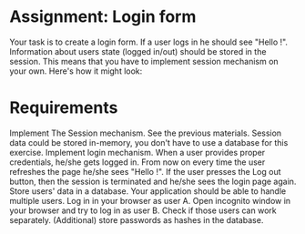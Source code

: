 # Assignment: Login form
Your task is to create a login form. If a user logs in he should see "Hello !". Information about users state (logged in/out) should be stored in the session. This means that you have to implement session mechanism on your own. Here's how it might look:

# Requirements
Implement The Session mechanism. See the previous materials. Session data could be stored in-memory, you don't have to use a database for this exercise.
Implement login mechanism. When a user provides proper credentials, he/she gets logged in. From now on every time the user refreshes the page he/she sees "Hello !". If the user presses the Log out button, then the session is terminated and he/she sees the login page again.
Store users' data in a database.
Your application should be able to handle multiple users. Log in in your browser as user A. Open incognito window in your browser and try to log in as user B. Check if those users can work separately.
(Additional) store passwords as hashes in the database.
